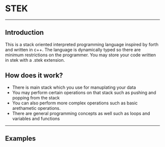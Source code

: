 # __STEK__
---
## Introduction
 This is a stack oriented interpreted programming language inspired by forth and written in c++.
 The language is dynamically typed so there are minimum restrictions on the programmer.
 You may store your code written in stek with a .stek extension.
 
## How does it work?
- There is main stack which you use for manuplating your data
- You may perform certain operations on that stack such as pushing and popping from the stack
- You can also perform more complex operations such as basic arethametic operations.
- There are general programming concepts as well such as loops and variables and functions
---
## Examples

